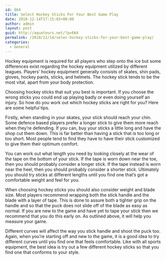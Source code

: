 ```yaml
---
id: 664
title: Select Hockey Sticks For Your Best Game Play
date: 2010-12-14T17:15:03+00:00
author: admin
layout: post
guid: http://aquatours.net/?p=664
permalink: /2010/12/14/selec-hockey-sticks-for-your-best-game-play/
categories:
  - General
---
```

Hockey equipment is required for all players who step onto the ice but some differences exist regarding the hockey equipment utilized by different leagues. Players’ hockey equipment generally consists of skates, shin pads, gloves, hockey pants, sticks, and helmets. The hockey stick tends to be the most vital, apart from your body protection.

Choosing hockey sticks that suit you best is important. If you choose the wrong sticks you could end up playing badly or even doing yourself an injury. So how do you work out which hockey sticks are right for you? Here are some helpful tips.

Firstly, when standing in your skates, your stick should reach your chin. Some defence based players prefer a longer stick to give them more reach when they&#8217;re defending. If you can, buy your sticks a little long and have the shop cut them down. This is far better than having a stick that is too long or too short. Most people tend to find they have to have their stick customized to give them their optimum comfort.

You can work out what length you need by looking closely at the wear of the tape on the bottom of your stick. If the tape is worn down near the toe, then you should probably consider a longer stick. If the tape instead is worn near the heel, then you should probably consider a shorter stick. Ultimately you should try sticks at different lengths until you find one that&#8217;s got a comfortable weight and feel for you.

When choosing hockey sticks you should also consider weight and blade size. Most players recommend wrapping both the stick handle and the blade with a layer of tape. This is done to assure both a tighter grip on the handle and so that the puck does not slide off of the blade as easy as normal. If you are new to the game and have yet to tape your stick then we recommend that you do this early on. As outlined above, it will help you measure your game.

Different curves will affect the way you stick handle and shoot the puck too. Again, when you&#8217;re starting off and new to the game, it is a good idea to try different curves until you find one that feels comfortable. Like with all sports equipment, the best idea is try out a few different hockey sticks so that you find one that conforms to your style.